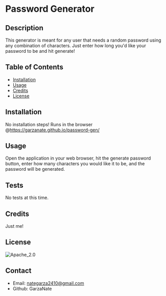 
# Password Generator

## Description
This generator is meant for any user that needs a random password using any combination of characters. Just enter how long you'd like your password to be and hit generate!

## Table of Contents
* [Installation](#installation)
* [Usage](#usage)
* [Credits](#credits)
* [License](#license)

## Installation
No installation steps! Runs in the browser @https://garzanate.github.io/password-gen/

## Usage
Open the application in your web browser, hit the generate password button, enter how many characters you would like it to be, and the password will be generated.

## Tests
No tests at this time.

## Credits
Just me!


## License
![Apache_2.0](https://img.shields.io/badge/LICENSE-Apache_2.0-blueviolet)

## Contact
* Email: nategarza2410@gmail.com
* Github: GarzaNate
